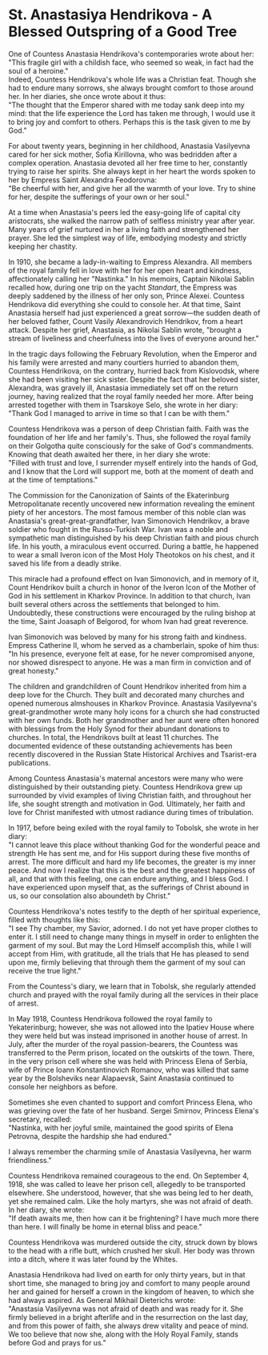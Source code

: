 # St. Anastasiya Hendrikova - A Blessed Outspring of a Good Tree

One of Countess Anastasia Hendrikova's contemporaries wrote about her:  
"This fragile girl with a childish face, who seemed so weak, in fact had the soul of a heroine."  
Indeed, Countess Hendrikova's whole life was a Christian feat. Though she had to endure many sorrows, she always brought comfort to those around her. In her diaries, she once wrote about it thus:  
"The thought that the Emperor shared with me today sank deep into my mind: that the life experience the Lord has taken me through, I would use it to bring joy and comfort to others. Perhaps this is the task given to me by God."  

For about twenty years, beginning in her childhood, Anastasia Vasilyevna cared for her sick mother, Sofia Kirillovna, who was bedridden after a complex operation. Anastasia devoted all her free time to her, constantly trying to raise her spirits. She always kept in her heart the words spoken to her by Empress Saint Alexandra Feodorovna:  
"Be cheerful with her, and give her all the warmth of your love. Try to shine for her, despite the sufferings of your own or her soul."  

At a time when Anastasia's peers led the easy-going life of capital city aristocrats, she walked the narrow path of selfless ministry year after year. Many years of grief nurtured in her a living faith and strengthened her prayer. She led the simplest way of life, embodying modesty and strictly keeping her chastity.  

In 1910, she became a lady-in-waiting to Empress Alexandra. All members of the royal family fell in love with her for her open heart and kindness, affectionately calling her "Nastinka." In his memoirs, Captain Nikolai Sablin recalled how, during one trip on the yacht *Standart*, the Empress was deeply saddened by the illness of her only son, Prince Alexei. Countess Hendrikova did everything she could to console her. At that time, Saint Anastasia herself had just experienced a great sorrow—the sudden death of her beloved father, Count Vasily Alexandrovich Hendrikov, from a heart attack. Despite her grief, Anastasia, as Nikolai Sablin wrote, "brought a stream of liveliness and cheerfulness into the lives of everyone around her."  

In the tragic days following the February Revolution, when the Emperor and his family were arrested and many courtiers hurried to abandon them, Countess Hendrikova, on the contrary, hurried back from Kislovodsk, where she had been visiting her sick sister. Despite the fact that her beloved sister, Alexandra, was gravely ill, Anastasia immediately set off on the return journey, having realized that the royal family needed her more. After being arrested together with them in Tsarskoye Selo, she wrote in her diary:  
"Thank God I managed to arrive in time so that I can be with them."  

Countess Hendrikova was a person of deep Christian faith. Faith was the foundation of her life and her family's. Thus, she followed the royal family on their Golgotha quite consciously for the sake of God's commandments. Knowing that death awaited her there, in her diary she wrote:  
"Filled with trust and love, I surrender myself entirely into the hands of God, and I know that the Lord will support me, both at the moment of death and at the time of temptations."  

The Commission for the Canonization of Saints of the Ekaterinburg Metropolitanate recently uncovered new information revealing the eminent piety of her ancestors. The most famous member of this noble clan was Anastasia's great-great-grandfather, Ivan Simonovich Hendrikov, a brave soldier who fought in the Russo-Turkish War. Ivan was a noble and sympathetic man distinguished by his deep Christian faith and pious church life. In his youth, a miraculous event occurred. During a battle, he happened to wear a small Iveron icon of the Most Holy Theotokos on his chest, and it saved his life from a deadly strike.

This miracle had a profound effect on Ivan Simonovich, and in memory of it, Count Hendrikov built a church in honor of the Iveron Icon of the Mother of God in his settlement in Kharkov Province. In addition to that church, Ivan built several others across the settlements that belonged to him. Undoubtedly, these constructions were encouraged by the ruling bishop at the time, Saint Joasaph of Belgorod, for whom Ivan had great reverence.  

Ivan Simonovich was beloved by many for his strong faith and kindness. Empress Catherine II, whom he served as a chamberlain, spoke of him thus:  
"In his presence, everyone felt at ease, for he never compromised anyone, nor showed disrespect to anyone. He was a man firm in conviction and of great honesty."  

The children and grandchildren of Count Hendrikov inherited from him a deep love for the Church. They built and decorated many churches and opened numerous almshouses in Kharkov Province. Anastasia Vasilyevna's great-grandmother wrote many holy icons for a church she had constructed with her own funds. Both her grandmother and her aunt were often honored with blessings from the Holy Synod for their abundant donations to churches. In total, the Hendrikovs built at least 11 churches. The documented evidence of these outstanding achievements has been recently discovered in the Russian State Historical Archives and Tsarist-era publications.  

Among Countess Anastasia's maternal ancestors were many who were distinguished by their outstanding piety. Countess Hendrikova grew up surrounded by vivid examples of living Christian faith, and throughout her life, she sought strength and motivation in God. Ultimately, her faith and love for Christ manifested with utmost radiance during times of tribulation.  

In 1917, before being exiled with the royal family to Tobolsk, she wrote in her diary:  
"I cannot leave this place without thanking God for the wonderful peace and strength He has sent me, and for His support during these five months of arrest. The more difficult and hard my life becomes, the greater is my inner peace. And now I realize that this is the best and the greatest happiness of all, and that with this feeling, one can endure anything, and I bless God. I have experienced upon myself that, as the sufferings of Christ abound in us, so our consolation also aboundeth by Christ."  

Countess Hendrikova's notes testify to the depth of her spiritual experience, filled with thoughts like this:  
"I see Thy chamber, my Savior, adorned. I do not yet have proper clothes to enter it. I still need to change many things in myself in order to enlighten the garment of my soul. But may the Lord Himself accomplish this, while I will accept from Him, with gratitude, all the trials that He has pleased to send upon me, firmly believing that through them the garment of my soul can receive the true light."  

From the Countess's diary, we learn that in Tobolsk, she regularly attended church and prayed with the royal family during all the services in their place of arrest.  

In May 1918, Countess Hendrikova followed the royal family to Yekaterinburg; however, she was not allowed into the Ipatiev House where they were held but was instead imprisoned in another house of arrest. In July, after the murder of the royal passion-bearers, the Countess was transferred to the Perm prison, located on the outskirts of the town. There, in the very prison cell where she was held with Princess Elena of Serbia, wife of Prince Ioann Konstantinovich Romanov, who was killed that same year by the Bolsheviks near Alapaevsk, Saint Anastasia continued to console her neighbors as before.  

Sometimes she even chanted to support and comfort Princess Elena, who was grieving over the fate of her husband. Sergei Smirnov, Princess Elena's secretary, recalled:  
"Nastinka, with her joyful smile, maintained the good spirits of Elena Petrovna, despite the hardship she had endured."

I always remember the charming smile of Anastasia Vasilyevna, her warm friendliness."  

Countess Hendrikova remained courageous to the end. On September 4, 1918, she was called to leave her prison cell, allegedly to be transported elsewhere. She understood, however, that she was being led to her death, yet she remained calm. Like the holy martyrs, she was not afraid of death. In her diary, she wrote:  
"If death awaits me, then how can it be frightening? I have much more there than here. I will finally be home in eternal bliss and peace."  

Countess Hendrikova was murdered outside the city, struck down by blows to the head with a rifle butt, which crushed her skull. Her body was thrown into a ditch, where it was later found by the Whites.  

Anastasia Hendrikova had lived on earth for only thirty years, but in that short time, she managed to bring joy and comfort to many people around her and gained for herself a crown in the kingdom of heaven, to which she had always aspired. As General Mikhail Dieterichs wrote:  
"Anastasia Vasilyevna was not afraid of death and was ready for it. She firmly believed in a bright afterlife and in the resurrection on the last day, and from this power of faith, she always drew vitality and peace of mind. We too believe that now she, along with the Holy Royal Family, stands before God and prays for us."

